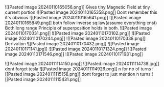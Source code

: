 ![[Pasted image 20240110165056.png]]
Gives tiny Magnetic Field at tiny current portion
![[Pasted image 20240110165358.png]]
Dont remember this it's obvious
![[Pasted image 20240110165641.png]] 
![[Pasted image 20240110165849.png]]
both follow inverse sq law(assume everything cnst)
Both long range
Principle of superposition holds in both.
![[Pasted image 20240110170031.png]]
![[Pasted image 20240110170102.png]]
![[Pasted image 20240110170244.png]]
![[Pasted image 20240110170338.png]]
Derivation
![[Pasted image 20240110170432.png]]
 ![[Pasted image 20240110171141.jpg]]
 ![[Pasted image 20240110171324.png]]
 ![[Pasted image 20240110171546.png]]
 ![[Pasted image 20240110171631.png]]

![[Pasted image 20240111114150.png]]
 ![[Pasted image 20240111114738.jpg]]
dont forget tesla
![[Pasted image 20240111114926.png]]
n for no of turns
![[Pasted image 20240111115158.png]]
dont forget to just mention n turns
![[Pasted image 20240111115431.png]]
